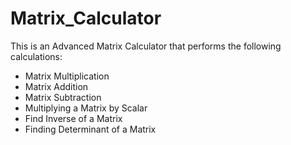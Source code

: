 # Matrix_Calculator
This is an Advanced Matrix Calculator that performs the following calculations:
- Matrix Multiplication
- Matrix Addition
- Matrix Subtraction
- Multiplying a Matrix by Scalar
- Find Inverse of a Matrix 
- Finding Determinant of a Matrix
